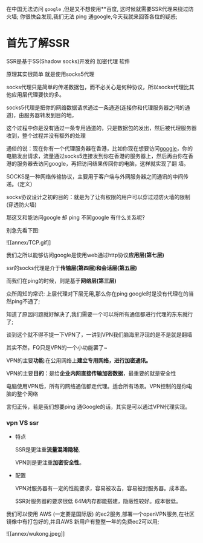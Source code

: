 在中国无法访问 `google` ,但是又不想使用\*\*百度, 这时候就需要SSR代理来绕过防火墙;
你很快会发现,我们无法 ping 通google,今天我就来回答各位的疑惑;
# 首先了解SSR
SSR是基于SS(Shadow socks)开发的 加密代理 软件

原理其实很简单 就是使用socks5代理

socks代理只是简单的传递数据包，而不必关心是何种协议，所以socks代理比其他应用层代理要快的多。

socks5代理是把你的网络数据请求通过一条通道(连接你和代理服务器之间的通道)，由服务器转发到目的地，

这个过程中你是没有通过一条专用通道的，只是数据包的发出，然后被代理服务器收到，整个过程并没有额外的处理

通俗的说：现在你有一个代理服务器在香港，比如你现在想要访问[google](https://www.amjun.com/tag/google/ "查看google的所有文章")，你的电脑发出请求，流量通过socks5连接发到你在香港的服务器上，然后再由你在香港的服务器去访问google，再把访问结果传回你的电脑，这样就实现了翻 墙。

SOCKS是一种网络传输协议，主要用于客户端与外网服务器之间通讯的中间传递。（定义）

socks协议设计之初的目的：就是为了让有权限的用户可以穿过过防火墙的限制 (穿透防火墙)

那这又和能访问google 却 ping 不同google 有什么关系呢?

别急先看下图:

![[annex/TCP.gif]]

我们之所以能够访问google是使用web通过http协议**应用层(第七层)**

ssr的socks代理是介于**传输层(第四层)**和**会话层(第五层)**

而我们在ping的时候，则是基于**网络层(第三层)**

众所周知的常识: 上层代理对下层无用,那么你在ping google时是没有代理在的当然ping不通了;

知道了原因问题就好解决了,我们需要一个可以将所有通信都进行代理的东东就行了;

谈到这个就不得不提一下VPN了，一讲到VPN我们脑海里浮现的是不是就是翻墙

其实不然，FQ只是VPN的一个小功能罢了~

VPN的主要**功能**:在公用网络上**建立专用网络，进行加密通讯。**

VPN的主要**目的**：是给**企业内网直接传输加密数据**，最重要的就是安全性

电脑使用VPN后，所有的网络通信都走代理。适合所有场景。VPN控制的是你电脑的整个网络

言归正传，若是我们想要ping 通Google的话，其实是可以通过VPN代理实现。

### vpn VS ssr

- 特点
    
    SSR是更注重**流量混淆隐秘**,
    
    VPN则是更注重**加密安全性**。
    
- 配置
    
    VPN对服务器有一定的性能要求，容易被攻击，容易被封服务器。成本高。
    
    SSR对服务器的要求很低 64M内存都能搭建，隐蔽性较好。成本很低。

我们可以使用 AWS (一定要是国际版) 的ec2服务,部署一个openVPN服务,在社区镜像中有打包好的,并且AWS 新用户有整整一年的免费ec2可以用;

![[annex/wukong.jpeg]]